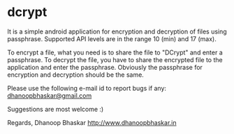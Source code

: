 dcrypt
======

It is a simple android application for encryption and decryption of files using passphrase. Supported API levels are in the range 10 (min) and 17 (max).

To encrypt a file, what you need is to share the file to "DCrypt" and enter a passphrase. To decrypt the file, you have to share the encrypted file to the application and enter the passphrase. 
Obviously the passphrase for encryption and decryption should be the same.

Please use the following e-mail id to report bugs if any:
dhanoopbhaskar@gmail.com


Suggestions are most welcome :)

Regards,
Dhanoop Bhaskar
http://www.dhanoopbhaskar.in
